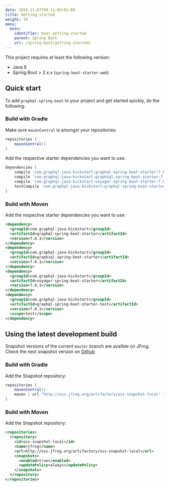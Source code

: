 ```yaml
---
date: 2018-11-07T00:11:02+01:00
title: Getting started
weight: 10
menu:
  main:
    identifier: boot-getting-started
    parent: Spring Boot
    url: /spring-boot/getting-started/
---
```


This project requires at least the following version:

* Java 8
* Spring Boot > 2.x.x (`spring-boot-starter-web`)

## Quick start

To add `graphql-spring-boot` to your project and get started quickly, do the following.

### Build with Gradle

Make sure `mavenCentral` is amongst your repositories:
```gradle
repositories {
    mavenCentral()
}
```

Add the respective starter dependencies you want to use:
```gradle
dependencies {
    compile 'com.graphql-java-kickstart:graphql-spring-boot-starter:7.0.1'
    compile 'com.graphql-java-kickstart:graphiql-spring-boot-starter:7.0.1'
    compile 'com.graphql-java-kickstart:voyager-spring-boot-starter:7.0.1'
    testCompile 'com.graphql-java-kickstart:graphql-spring-boot-starter-test:7.0.1'
}
```

### Build with Maven

Add the respective starter dependencies you want to use:
```xml
<dependency>
  <groupId>com.graphql-java-kickstart</groupId>
  <artifactId>graphql-spring-boot-starter</artifactId>
  <version>7.0.1</version>
</dependency>
<dependency>
  <groupId>com.graphql-java-kickstart</groupId>
  <artifactId>graphiql-spring-boot-starter</artifactId>
  <version>7.0.1</version>
</dependency>
<dependency>
  <groupId>com.graphql-java-kickstart</groupId>
  <artifactId>voyager-spring-boot-starter</artifactId>
  <version>7.0.1</version>
</dependency>
<dependency>
  <groupId>com.graphql-java-kickstart</groupId>
  <artifactId>graphql-spring-boot-starter-test</artifactId>
  <version>7.0.1</version>
  <scope>test</scope>
</dependency>
```

## Using the latest development build

Snapshot versions of the current `master` branch are availble on JFrog. Check the next snapshot version on
[Github](https://github.com/graphql-java-kickstart/graphql-java-tools/blob/master/gradle.properties)

### Build with Gradle

Add the Snapshot repository:
```gradle
repositories {
    mavenCentral()
    maven { url "http://oss.jfrog.org/artifactory/oss-snapshot-local" }
}
```

### Build with Maven

Add the Snapshot repository:
```xml
<repositories>
  <repository>
    <id>oss-snapshot-local</id>
    <name>jfrog</name>
    <url>http://oss.jfrog.org/artifactory/oss-snapshot-local</url>
    <snapshots>
      <enabled>true</enabled>
      <updatePolicy>always</updatePolicy>
    </snapshots>
  </repository>
</repositories>
```
